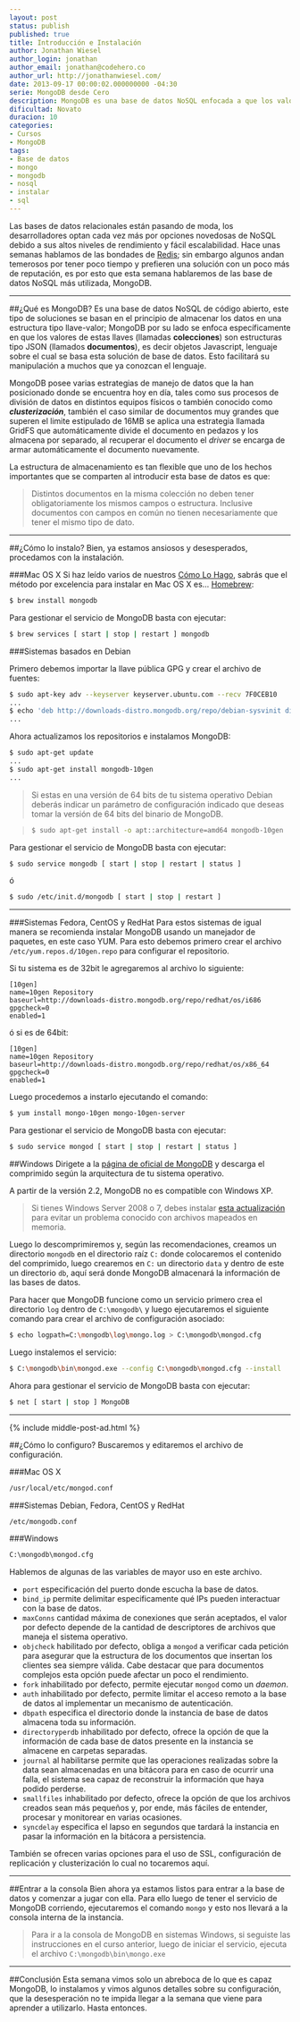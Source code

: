 ```yaml
---
layout: post
status: publish
published: true
title: Introducción e Instalación
author: Jonathan Wiesel
author_login: jonathan
author_email: jonathan@codehero.co
author_url: http://jonathanwiesel.com/
date: 2013-09-17 00:00:02.000000000 -04:30
serie: MongoDB desde Cero
description: MongoDB es una base de datos NoSQL enfocada a que los valores de las llaves (llamadas colecciones) son estructuras tipo JSON, es decir, objetos Javascript.
dificultad: Novato
duracion: 10
categories:
- Cursos
- MongoDB
tags:
- Base de datos
- mongo
- mongodb
- nosql
- instalar
- sql
---
```

Las bases de datos relacionales están pasando de moda, los desarrolladores optan cada vez más por opciones novedosas de NoSQL debido a sus altos niveles de rendimiento y fácil escalabilidad. Hace unas semanas hablamos de las bondades de [Redis](http://codehero.co/como-instalar-configurar-y-usar-redis/); sin embargo algunos andan temerosos por tener poco tiempo y prefieren una solución con un poco más de reputación, es por esto que esta semana hablaremos de las base de datos NoSQL más utilizada, MongoDB.

***
##¿Qué es MongoDB?
Es una base de datos NoSQL de código abierto, este tipo de soluciones se basan en el principio de almacenar los datos en una estructura tipo llave-valor; MongoDB por su lado se enfoca específicamente en que los valores de estas llaves (llamadas **colecciones**) son estructuras tipo JSON (llamados **documentos**), es decir objetos Javascript, lenguaje sobre el cual se basa esta solución de base de datos. Esto facilitará su manipulación a muchos que ya conozcan el lenguaje.

MongoDB posee varias estrategias de manejo de datos que la han posicionado donde se encuentra hoy en día, tales como sus procesos de división de datos en distintos equipos físicos o también conocido como ***clusterización***, también el caso similar de documentos muy grandes que superen el limite estipulado de 16MB se aplica una estrategia llamada GridFS que automáticamente divide el documento en pedazos y los almacena por separado, al recuperar el documento el *driver* se encarga de armar automáticamente el documento nuevamente.

La estructura de almacenamiento es tan flexible que uno de los hechos importantes que se comparten al introducir esta base de datos es que:

> Distintos documentos en la misma colección no deben tener obligatoriamente los mismos campos o estructura. Inclusive documentos con campos en común no tienen necesariamente que tener el mismo tipo de dato.

***
##¿Cómo lo instalo?
Bien, ya estamos ansiosos y desesperados, procedamos con la instalación.

###Mac OS X
Si haz leído varios de nuestros [Cómo Lo Hago](http://codehero.co/category/como-lo-hago/), sabrás que el método por excelencia para instalar en Mac OS X es… [Homebrew](http://codehero.co/como-lo-hago-instalar-homebrew/):

```sh
$ brew install mongodb
```

Para gestionar el servicio de MongoDB basta con ejecutar:

```sh
$ brew services [ start | stop | restart ] mongodb
```

###Sistemas basados en Debian

Primero debemos importar la llave pública GPG y crear el archivo de fuentes:

```sh
$ sudo apt-key adv --keyserver keyserver.ubuntu.com --recv 7F0CEB10
...
$ echo 'deb http://downloads-distro.mongodb.org/repo/debian-sysvinit dist 10gen' | sudo tee /etc/apt/sources.list.d/mongodb.list
...
```

Ahora actualizamos los repositorios e instalamos MongoDB:

```sh
$ sudo apt-get update
...
$ sudo apt-get install mongodb-10gen
...
```

> Si estas en una versión de 64 bits de tu sistema operativo Debian deberás indicar un parámetro de configuración indicado que deseas tomar la versión de 64 bits del binario de MongoDB.

> ```sh
> $ sudo apt-get install -o apt::architecture=amd64 mongodb-10gen
> ```


Para gestionar el servicio de MongoDB basta con ejecutar:

```sh
$ sudo service mongodb [ start | stop | restart | status ]
```

ó

```sh
$ sudo /etc/init.d/mongodb [ start | stop | restart ]
```

***

###Sistemas Fedora, CentOS y RedHat
Para estos sistemas de igual manera se recomienda instalar MongoDB usando un manejador de paquetes, en este caso YUM. Para esto debemos primero crear el archivo `/etc/yum.repos.d/10gen.repo` para configurar el repositorio.

Si tu sistema es de 32bit le agregaremos al archivo lo siguiente:

```
[10gen]
name=10gen Repository
baseurl=http://downloads-distro.mongodb.org/repo/redhat/os/i686
gpgcheck=0
enabled=1
```

ó si es de 64bit:

```
[10gen]
name=10gen Repository
baseurl=http://downloads-distro.mongodb.org/repo/redhat/os/x86_64
gpgcheck=0
enabled=1
```

Luego procedemos a instarlo ejecutando el comando:

```sh
$ yum install mongo-10gen mongo-10gen-server
```

Para gestionar el servicio de MongoDB basta con ejecutar:

```sh
$ sudo service mongod [ start | stop | restart | status ]
```

##Windows
Dirigete a la [página de oficial de MongoDB](http://www.mongodb.org/downloads) y descarga el comprimido según la arquitectura de tu sistema operativo.

A partir de la versión 2.2, MongoDB no es compatible con Windows XP.

> Si tienes Windows Server 2008 o 7, debes instalar [esta actualización](http://support.microsoft.com/kb/2731284) para evitar un problema conocido con archivos mapeados en memoria.

Luego lo descomprimiremos y, según las recomendaciones, creamos un directorio `mongodb` en el directorio raíz `C:` donde colocaremos el contenido del comprimido, luego crearemos en `C:` un directorio `data` y dentro de este un directorio `db`, aquí será donde MongoDB almacenará la información de las bases de datos.

Para hacer que MongoDB funcione como un servicio primero crea el directorio `log` dentro de `C:\mongodb\` y luego ejecutaremos el siguiente comando para crear el archivo de configuración asociado:

```sh
$ echo logpath=C:\mongodb\log\mongo.log > C:\mongodb\mongod.cfg
```

Luego instalemos el servicio:

```sh
$ C:\mongodb\bin\mongod.exe --config C:\mongodb\mongod.cfg --install
```

Ahora para gestionar el servicio de MongoDB basta con ejecutar:

```sh
$ net [ start | stop ] MongoDB
```

***

{% include middle-post-ad.html %}

##¿Cómo lo configuro?
Buscaremos y editaremos el archivo de configuración.

###Mac OS X

```sh
/usr/local/etc/mongod.conf
```

###Sistemas Debian, Fedora, CentOS y RedHat

```sh
/etc/mongodb.conf
```

###Windows

```sh
C:\mongodb\mongod.cfg
```

Hablemos de algunas de las variables de mayor uso en este archivo.

* `port` especificación del puerto donde escucha la base de datos.
* `bind_ip` permite delimitar especificamente qué IPs pueden interactuar con la base de datos.
* `maxConns` cantidad máxima de conexiones que serán aceptados, el valor por defecto depende de la cantidad de descriptores de archivos que maneja el sistema operativo.
* `objcheck` habilitado por defecto, obliga a `mongod` a verificar cada petición para asegurar que la estructura de los documentos que insertan los clientes sea siempre válida. Cabe destacar que para documentos complejos esta opción puede afectar un poco el rendimiento.
* `fork` inhabilitado por defecto, permite ejecutar `mongod` como un *daemon*.
* `auth` inhabilitado por defecto, permite limitar el acceso remoto a la base de datos al implementar un mecanismo de autenticación.
* `dbpath` especifica el directorio donde la instancia de base de datos almacena toda su información.
* `directoryperdb` inhabilitado por defecto, ofrece la opción de que la información de cada base de datos presente en la instancia se almacene en carpetas separadas.
* `journal` al habilitarse permite que las operaciones realizadas sobre la data sean almacenadas en una bitácora para en caso de ocurrir una falla, el sistema sea capaz de reconstruir la información que haya podido perderse.
* `smallfiles` inhabilitado por defecto, ofrece la opción de que los archivos creados sean más pequeños y, por ende, más fáciles de entender, procesar y monitorear en varias ocasiones.
* `syncdelay` especifica el lapso en segundos que tardará la instancia en pasar la información en la bitácora a persistencia.

También se ofrecen varias opciones para el uso de SSL, configuración de replicación y clusterización lo cual no tocaremos aquí.
***

##Entrar a la consola
Bien ahora ya estamos listos para entrar a la base de datos y comenzar a jugar con ella. Para ello luego de tener el servicio de MongoDB corriendo, ejecutaremos el comando `mongo` y esto nos llevará a la consola interna de la instancia.

> Para ir a la consola de MongoDB en sistemas Windows, si seguiste las instrucciones en el curso anterior, luego de iniciar el servicio, ejecuta el archivo `C:\mongodb\bin\mongo.exe`

***
##Conclusión
Esta semana vimos solo un abreboca de lo que es capaz MongoDB, lo instalamos y vimos algunos detalles sobre su configuración, que la desesperación no te impida llegar a la semana que viene para aprender a utilizarlo. Hasta entonces.

